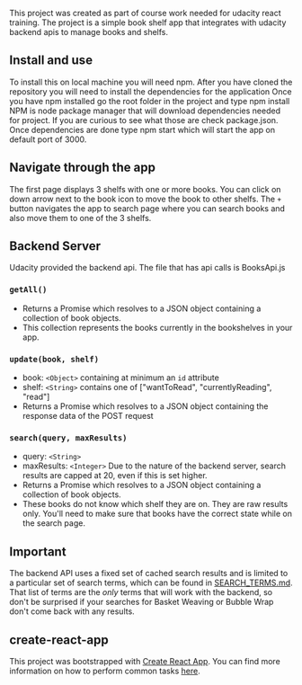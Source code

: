 This project was created as part of course work needed for udacity react training. The project is a simple book shelf app that integrates with udacity backend apis to 
manage books and shelfs. 

## Install and use
To install this on local machine you will need npm. 
After you have cloned the repository you will need to install the dependencies for the application
Once you have npm installed go the root folder in the project and type npm install
NPM is node package manager that will download dependencies needed for project. If you are curious
to see what those are check package.json. 
Once dependencies are done type npm start which will start the app on default port of 3000. 

## Navigate through the app
The first page displays 3 shelfs with one or more books. You can click on down arrow next to the
book icon to move the book to other shelfs.
The `+` button navigates the app to search page where you can search books and also move them to one of the
3 shelfs. 

## Backend Server
Udacity provided the backend api. The file that has api calls is BooksApi.js

### `getAll()`
* Returns a Promise which resolves to a JSON object containing a collection of book objects.
* This collection represents the books currently in the bookshelves in your app.

### `update(book, shelf)`
* book: `<Object>` containing at minimum an `id` attribute
* shelf: `<String>` contains one of ["wantToRead", "currentlyReading", "read"]
* Returns a Promise which resolves to a JSON object containing the response data of the POST request

### `search(query, maxResults)`
* query: `<String>`
* maxResults: `<Integer>` Due to the nature of the backend server, search results are capped at 20, even if this is set higher.
* Returns a Promise which resolves to a JSON object containing a collection of book objects.
* These books do not know which shelf they are on. They are raw results only. You'll need to make sure that books have the correct state while on the search page.

## Important
The backend API uses a fixed set of cached search results and is limited to a particular set of search terms, which can be found in [SEARCH_TERMS.md](SEARCH_TERMS.md). That list of terms are the _only_ terms that will work with the backend, so don't be surprised if your searches for Basket Weaving or Bubble Wrap don't come back with any results.

## create-react-app

This project was bootstrapped with [Create React App](https://github.com/facebookincubator/create-react-app). You can find more information on how to perform common tasks [here](https://github.com/facebookincubator/create-react-app/blob/master/packages/react-scripts/template/README.md).

